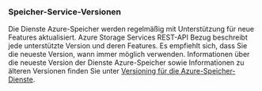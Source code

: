 ### <a name="storage-service-versions"></a>Speicher-Service-Versionen

Die Dienste Azure-Speicher werden regelmäßig mit Unterstützung für neue Features aktualisiert. Azure Storage Services REST-API Bezug beschreibt jede unterstützte Version und deren Features. Es empfiehlt sich, dass Sie die neueste Version, wann immer möglich verwenden. Informationen über die neueste Version der Dienste Azure-Speicher sowie Informationen zu älteren Versionen finden Sie unter [Versioning für die Azure-Speicher-Dienste](https://msdn.microsoft.com/library/azure/dd894041.aspx).  
